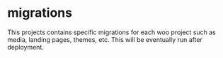 # migrations

This projects contains specific migrations for each woo project such as media, landing pages, themes, etc. This will be eventually run after deployment.